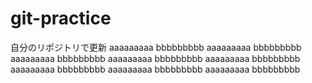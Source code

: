 # git-practice

自分のリポジトリで更新
aaaaaaaaa
bbbbbbbbb
aaaaaaaaa
bbbbbbbbb
aaaaaaaaa
bbbbbbbbb
aaaaaaaaa
bbbbbbbbb
aaaaaaaaa
bbbbbbbbb
aaaaaaaaa
bbbbbbbbb
aaaaaaaaa
bbbbbbbbb
aaaaaaaaa
bbbbbbbbb
